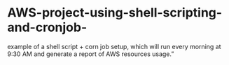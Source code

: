 # AWS-project-using-shell-scripting-and-cronjob-
example of a shell script + corn job setup, which will run every morning at 9:30 AM and generate a report of AWS resources usage.”
